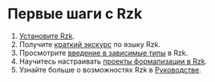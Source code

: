 # Первые шаги с Rzk

1. [Установите Rzk](install.md).
2. Получите [краткий экскурс](quickstart.rzk.md) по языку Rzk.
3. Просмотрите [введение в зависимые типы](dependent-types.rzk.md) в Rzk.
4. Научитесь настраивать [проекты формализации в Rzk](project.md).
5. Узнайте больше о возможностях Rzk в [Руководстве](../reference/index.md).
